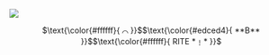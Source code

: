 ![](https://file.garden/Ztfe_nOngl0iXHfk/Untitled1768_20241214141047.png)
<div align="center">
$\text{\color{#ffffff}{ ⌒ }}$$\text{\color{#edced4}{ **B** }}$$\text{\color{#ffffff}{ RITE *﹗*  }}$
